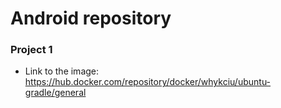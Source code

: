 # Android repository
### Project 1
* Link to the image: https://hub.docker.com/repository/docker/whykciu/ubuntu-gradle/general
